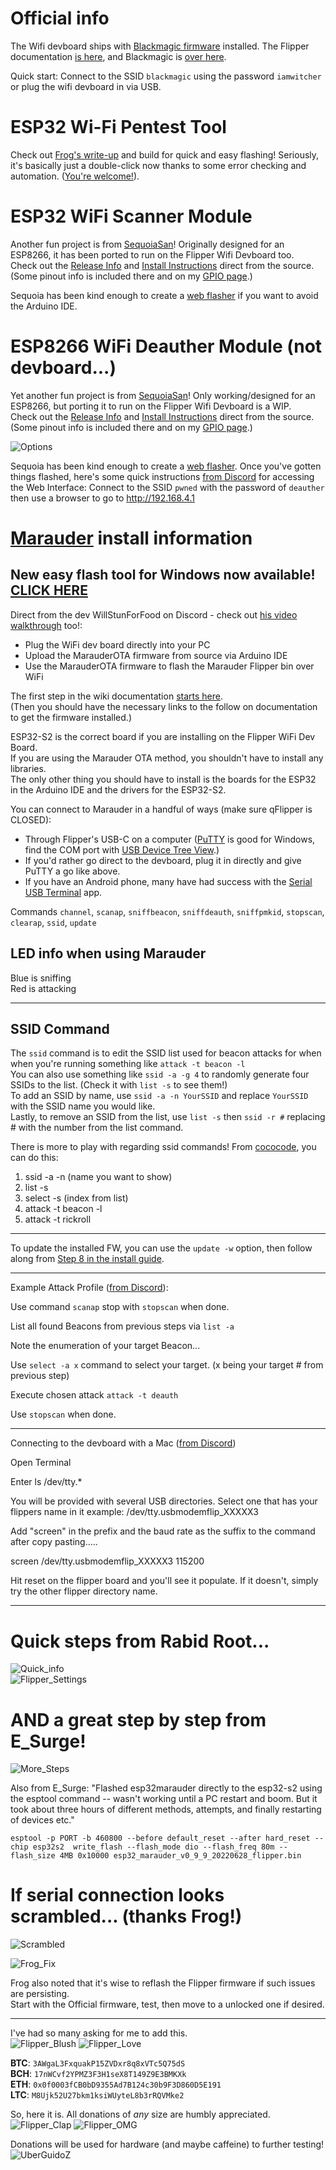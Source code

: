 # Official info

The Wifi devboard ships with [Blackmagic firmware](https://github.com/flipperdevices/blackmagic-esp32-s2) installed. The Flipper documentation [is here](https://docs.flipperzero.one/development/hardware/wifi-debugger-module), and Blackmagic is [over here](https://black-magic.org/).

Quick start: Connect to the SSID `blackmagic` using the password `iamwitcher` or plug the wifi devboard in via USB.

# ESP32 Wi-Fi Pentest Tool

Check out [Frog's write-up](https://github.com/FroggMaster/ESP32-Wi-Fi-Penetration-Tool) and build for quick and easy flashing! Seriously, it's basically just a double-click now thanks to some error checking and automation. ([You're welcome!](https://github.com/FroggMaster/ESP32-Wi-Fi-Penetration-Tool/compare/v1.0...v1.1)).

# ESP32 WiFi Scanner Module

Another fun project is from [SequoiaSan](https://github.com/SequoiaSan)! Originally designed for an ESP8266, it has been ported to run on the Flipper Wifi Devboard too.<br>
Check out the [Release Info](https://github.com/SequoiaSan/FlipperZero-WiFi-Scanner_Module) and [Install Instructions](https://github.com/SequoiaSan/Guide-How-To-Upload-bin-to-ESP8266-ESP32) direct from the source. (Some pinout info is included there and on my [GPIO page](https://github.com/UberGuidoZ/Flipper/tree/main/GPIO).)

Sequoia has been kind enough to create a [web flasher](https://sequoiasan.github.io/FlipperZero-WiFi-Scanner_Module/) if you want to avoid the Arduino IDE.

# ESP8266 WiFi Deauther Module (not devboard...)

Yet another fun project is from [SequoiaSan](https://github.com/SequoiaSan)! Only working/designed for an ESP8266, but porting it to run on the Flipper Wifi Devboard is a WIP.<br>
Check out the [Release Info](https://github.com/SequoiaSan/FlipperZero-Wifi-ESP8266-Deauther-Module) and [Install Instructions](https://github.com/SequoiaSan/FlipperZero-Wifi-ESP8266-Deauther-Module#how-to) direct from the source. (Some pinout info is included there and on my [GPIO page](https://github.com/UberGuidoZ/Flipper/tree/main/GPIO).)

![Options](https://user-images.githubusercontent.com/57457139/182688601-49385919-857b-4d73-b9d7-d06cbe4a4d1f.png)

Sequoia has been kind enough to create a [web flasher](https://sequoiasan.github.io/FlipperZero-Wifi-ESP8266-Deauther-Module/). Once you've gotten things flashed, here's some quick instructions [from Discord](https://discord.com/channels/937479784148115456/978425715525582918/1004397635098120274) for accessing the Web Interface: Connect to the SSID `pwned` with the password of `deauther` then use a browser to go to http://192.168.4.1

# [Marauder](https://github.com/justcallmekoko/ESP32Marauder) install information<br>

## New easy flash tool for Windows now available! [CLICK HERE](https://github.com/UberGuidoZ/Flipper/tree/main/Wifi_DevBoard/FZ_Marauder_Flasher)

Direct from the dev WillStunForFood on Discord - check out [his video walkthrough](https://www.youtube.com/watch?v=_YLTpNo5xa0) too!:

- Plug the WiFi dev board directly into your PC
- Upload the MarauderOTA firmware from source via Arduino IDE
- Use the MarauderOTA firmware to flash the Marauder Flipper bin over WiFi

The first step in the wiki documentation [starts here](https://github.com/justcallmekoko/ESP32Marauder/wiki/flipper-zerowhile).<br>
(Then you should have the necessary links to the follow on documentation to get the firmware installed.)

ESP32-S2 is the correct board if you are installing on the Flipper WiFi Dev Board. <br>
If you are using the Marauder OTA method, you shouldn't have to install any libraries. <br>
The only other thing you should have to install is the boards for the ESP32 in the Arduino IDE and the drivers for the ESP32-S2.

You can connect to Marauder in a handful of ways (make sure qFlipper is CLOSED):<br>
- Through Flipper's USB-C on a computer ([PuTTY](https://www.chiark.greenend.org.uk/~sgtatham/putty/latest.html) is good for Windows, find the COM port with [USB Device Tree View](https://www.uwe-sieber.de/usbtreeview_e.html).)<br>
- If you'd rather go direct to the devboard, plug it in directly and give PuTTY a go like above.<br>
- If you have an Android phone, many have had success with the [Serial USB Terminal](https://play.google.com/store/apps/details?id=de.kai_morich.serial_usb_terminal) app.

Commands `channel`, `scanap`, `sniffbeacon`, `sniffdeauth`, `sniffpmkid`, `stopscan`, `clearap`, `ssid`, `update`

## LED info when using Marauder

Blue is sniffing<br>
Red is attacking

------------------------------------------------------------------------------

## SSID Command

The `ssid` command is to edit the SSID list used for beacon attacks for when when you're running something like `attack -t beacon -l`<br>
You can also use something like `ssid -a -g 4` to randomly generate four SSIDs to the list. (Check it with `list -s` to see them!)<br>
To add an SSID by name, use `ssid -a -n YourSSID` and replace `YourSSID` with the SSID name you would like.<br>
Lastly, to remove an SSID from the list, use `list -s` then `ssid -r #` replacing # with the number from the list command.

There is more to play with regarding ssid commands! From [cococode](https://discord.com/channels/937479784148115456/937489970007003166/1004839175238979625), you can do this:<br>
1. ssid -a -n (name you want to show)<br>
2. list -s<br>
3. select -s (index from list)<br>
4. attack -t beacon -l<br>
5. attack -t rickroll

------------------------------------------------------------------------------

To update the installed FW, you can use the `update -w` option, then follow along from [Step 8 in the install guide](https://github.com/justcallmekoko/ESP32Marauder/wiki/installing-firmware-via-ota).

------------------------------------------------------------------------------

Example Attack Profile ([from Discord](https://discord.com/channels/740930220399525928/967843558520418384/997185157175988264)):

Use command `scanap` stop with `stopscan` when done.

List all found Beacons from previous steps via `list -a`

Note the enumeration of your target Beacon...

Use `select -a x` command to select your target. (x being your target # from previous step)

Execute chosen attack `attack -t deauth`

Use `stopscan` when done.

----------------------------------------------------------------------------------- 

Connecting to the devboard with a Mac ([from Discord](https://discord.com/channels/740930220399525928/967843558520418384/998043936977330276))

Open Terminal

Enter ls /dev/tty.*

You will be provided with several USB directories. Select one that has your flippers name in it example: /dev/tty.usbmodemflip_XXXXX3

Add "screen" in the prefix and the baud rate as the suffix to the command after copy pasting.....

screen /dev/tty.usbmodemflip_XXXXX3 115200

Hit reset on the flipper board and you'll see it populate. If it doesn't, simply try the other flipper directory name.

-----------------------------------------------------------------------------------

# Quick steps from Rabid Root...

![Quick_info](https://user-images.githubusercontent.com/57457139/171563068-4997e28d-ac75-4c22-96b3-9e21fb0cdb18.jpg)<br>
![Flipper_Settings](https://user-images.githubusercontent.com/57457139/176063404-86cfaa96-4cb5-4a94-a388-f935f59ac7b2.png)

# AND a great step by step from E_Surge!

![More_Steps](https://user-images.githubusercontent.com/57457139/176063439-f23620ae-7985-46eb-a11e-d85d1bcc62b7.png)

Also from E_Surge: "Flashed esp32marauder directly to the esp32-s2 using the esptool command -- wasn't working until a PC restart and boom. But it took about three hours of different methods, attempts, and finally restarting of devices etc."

`esptool -p PORT -b 460800 --before default_reset --after hard_reset --chip esp32s2  write_flash --flash_mode dio --flash_freq 80m --flash_size 4MB 0x10000 esp32_marauder_v0_9_9_20220628_flipper.bin`

# If serial connection looks scrambled... (thanks Frog!)
![Scrambled](https://user-images.githubusercontent.com/57457139/178117119-01907ac3-e0db-4ab2-b248-1c38e5926693.png)

![Frog_Fix](https://user-images.githubusercontent.com/57457139/178117083-fb209d3e-660a-4cef-b80e-f2e25ed2060e.png)

Frog also noted that it's wise to reflash the Flipper firmware if such issues are persisting.<br>
Start with the Official firmware, test, then move to a unlocked one if desired.

-----

I've had so many asking for me to add this.<br>
![Flipper_Blush](https://user-images.githubusercontent.com/57457139/183561666-4424a3cc-679b-4016-a368-24f7e7ad0a88.jpg) ![Flipper_Love](https://user-images.githubusercontent.com/57457139/183561692-381d37bd-264f-4c88-8877-e58d60d9be6e.jpg)

**BTC**: `3AWgaL3FxquakP15ZVDxr8q8xVTc5Q75dS`<br>
**BCH**: `17nWCvf2YPMZ3F3H1seX8T149Z9E3BMKXk`<br>
**ETH**: `0x0f0003fCB0bD9355Ad7B124c30b9F3D860D5E191`<br>
**LTC**: `M8Ujk52U27bkm1ksiWUyteL8b3rRQVMke2`

So, here it is. All donations of *any* size are humbly appreciated.<br>
![Flipper_Clap](https://user-images.githubusercontent.com/57457139/183561789-2e853ede-8ef7-41e8-a67c-716225177e5d.jpg) ![Flipper_OMG](https://user-images.githubusercontent.com/57457139/183561787-e21bdc1e-b316-4e67-b327-5129503d0313.jpg)

Donations will be used for hardware (and maybe caffeine) to further testing!<br>
![UberGuidoZ](https://cdn.discordapp.com/emojis/1000632669622767686.gif)
